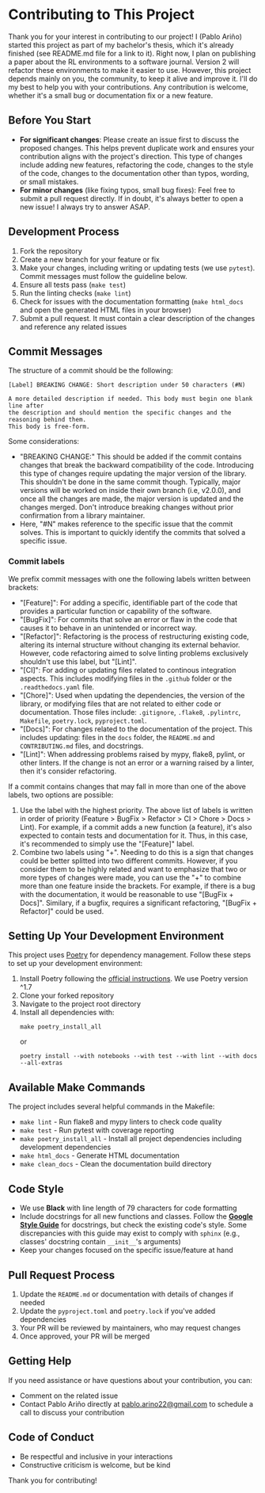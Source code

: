 # Contributing to This Project

Thank you for your interest in contributing to our project! I (Pablo Ariño) started this project as part of my bachelor's thesis, which it's already finished (see README.md file for a link to it). Right now, I plan on publishing a paper about the RL environments to a software journal. Version 2 will refactor these environments to make it easier to use. However, this project depends mainly on you, the community, to keep it alive and improve it. I'll do my best to help you with your contributions. Any contribution is welcome, whether it's a small bug or documentation fix or a new feature.

## Before You Start

- **For significant changes**: Please create an issue first to discuss the proposed changes. This helps prevent duplicate work and ensures your contribution aligns with the project's direction. This type of changes include adding new features, refactoring the code, changes to the style of the code, changes to the documentation other than typos, wording, or small mistakes.
- **For minor changes** (like fixing typos, small bug fixes): Feel free to submit a pull request directly. If in doubt, it's always better to open a new issue! I always try to answer ASAP.

## Development Process

1. Fork the repository
2. Create a new branch for your feature or fix
3. Make your changes, including writing or updating tests (we use `pytest`). Commit messages must follow the guideline below.
4. Ensure all tests pass (`make test`)
5. Run the linting checks (`make lint`)
6. Check for issues with the documentation formatting (`make html_docs` and open the generated HTML files in your browser)
7. Submit a pull request. It must contain a clear description of the changes and reference any related issues

## Commit Messages

The structure of a commit should be the following:

```
[Label] BREAKING CHANGE: Short description under 50 characters (#N)

A more detailed description if needed. This body must begin one blank line after
the description and should mention the specific changes and the reasoning behind them.
This body is free-form.
```

Some considerations:

- "BREAKING CHANGE:" This should be added if the commit contains changes that break the backward compatibility of the code. Introducing
  this type of changes require updating the major version of the library. This shouldn't be done in the same commit though. Typically,
  major versions will be worked on inside their own branch (i.e, v2.0.0), and once all the changes are made, the major version is updated and the
  changes merged. Don't introduce breaking changes without prior confirmation from a library maintainer.
- Here, "#N" makes reference to the specific issue that the commit solves. This is important to quickly identify the commits that
  solved a specific issue.

### Commit labels

We prefix commit messages with one the following labels written between brackets:

- "[Feature]": For adding a specific, identifiable part of the code that provides a particular function or capability of the software.
- "[BugFix]": For commits that solve an error or flaw in the code that causes it to behave in an unintended or incorrect way.
- "[Refactor]": Refactoring is the process of restructuring existing code, altering its internal structure without changing its external behavior. However, code refactoring aimed to solve linting problems exclusively shouldn't use this label, but "[Lint]".
- "[CI]": For adding or updating files related to continous integration aspects. This includes modifying files in the `.github` folder or the `.readthedocs.yaml` file.
- "[Chore]": Used when updating the dependencies, the version of the library, or modifying files that are not related to either code or documentation. Those files include: `.gitignore`, `.flake8`, `.pylintrc`, `Makefile`, `poetry.lock`, `pyproject.toml`.
- "[Docs]": For changes related to the documentation of the project. This includes updating: files in the `docs` folder, the `README.md` and `CONTRIBUTING.md` files, and docstrings.
- "[Lint]": When addressing problems raised by mypy, flake8, pylint, or other linters. If the change is not an error or a warning raised by a linter, then it's consider refactoring.

If a commit contains changes that may fall in more than one of the above labels, two options are possible:

1. Use the label with the highest priority. The above list of labels is written in order of priority (Feature > BugFix > Refactor > CI > Chore > Docs > Lint). For example, if a commit adds a new function (a feature), it's also expected to contain tests and documentation for it. Thus, in this case, it's recommended to simply use the "[Feature]" label.
2. Combine two labels using "+". Needing to do this is a sign that changes could be better splitted into two different commits. However, if you consider them to be highly related and want to emphasize that two or more types of changes were made, you can use the "+" to combine more than one feature inside the brackets. For example, if there is a bug with the documentation, it would be reasonable to use "[BugFix + Docs]". Similary, if a bugfix, requires a significant refactoring, "[BugFix + Refactor]" could be used.

## Setting Up Your Development Environment

This project uses [Poetry](https://python-poetry.org/) for dependency management. Follow these steps to set up your development environment:

1. Install Poetry following the [official instructions](https://python-poetry.org/docs/#installation). We use Poetry version ^1.7
2. Clone your forked repository
3. Navigate to the project root directory
4. Install all dependencies with:
   ```
   make poetry_install_all
   ```
   or
   ```
   poetry install --with notebooks --with test --with lint --with docs --all-extras
   ```

## Available Make Commands

The project includes several helpful commands in the Makefile:

- `make lint` - Run flake8 and mypy linters to check code quality
- `make test` - Run pytest with coverage reporting
- `make poetry_install_all` - Install all project dependencies including development dependencies
- `make html_docs` - Generate HTML documentation
- `make clean_docs` - Clean the documentation build directory

## Code Style

- We use **Black** with line length of 79 characters for code formatting
- Include docstrings for all new functions and classes. Follow the [**Google Style Guide**](https://google.github.io/styleguide/pyguide.html#s3.8-comments-and-docstrings) for docstrings, but check the existing code's style. Some discrepancies with this guide may exist to comply with `sphinx` (e.g., classes' docstring contain `__init__`'s arguments)
- Keep your changes focused on the specific issue/feature at hand

## Pull Request Process

1. Update the `README.md` or documentation with details of changes if needed
2. Update the `pyproject.toml` and `poetry.lock` if you've added dependencies
3. Your PR will be reviewed by maintainers, who may request changes
4. Once approved, your PR will be merged

## Getting Help

If you need assistance or have questions about your contribution, you can:

- Comment on the related issue
- Contact Pablo Ariño directly at pablo.arino22@gmail.com to schedule a call to discuss your contribution

## Code of Conduct

- Be respectful and inclusive in your interactions
- Constructive criticism is welcome, but be kind

Thank you for contributing!
